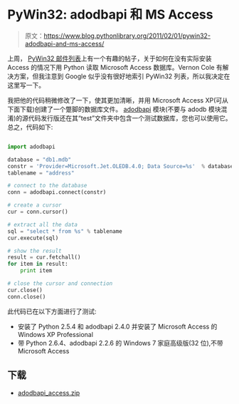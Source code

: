 # PyWin32: adodbapi 和 MS Access

> 原文：<https://www.blog.pythonlibrary.org/2011/02/01/pywin32-adodbapi-and-ms-access/>

上周， [PyWin32 邮件列表](http://mail.python.org/pipermail/python-win32/2011-January/011086.html)上有一个有趣的帖子，关于如何在没有实际安装 Access 的情况下用 Python 读取 Microsoft Access 数据库。Vernon Cole 有解决方案，但我注意到 Google 似乎没有很好地索引 PyWin32 列表，所以我决定在这里写一下。

我把他的代码稍微修改了一下，使其更加清晰，并用 Microsoft Access XP(可从下面下载)创建了一个蹩脚的数据库文件。 [adodbapi](http://adodbapi.sourceforge.net/) 模块(不要与 adodb 模块混淆)的源代码发行版还在其“test”文件夹中包含一个测试数据库，您也可以使用它。总之，代码如下:

```py

import adodbapi

database = "db1.mdb"
constr = 'Provider=Microsoft.Jet.OLEDB.4.0; Data Source=%s'  % database
tablename = "address"

# connect to the database
conn = adodbapi.connect(constr)

# create a cursor
cur = conn.cursor()

# extract all the data
sql = "select * from %s" % tablename
cur.execute(sql)

# show the result
result = cur.fetchall()
for item in result:
    print item

# close the cursor and connection
cur.close()
conn.close()

```

此代码已在以下方面进行了测试:

*   安装了 Python 2.5.4 和 adodbapi 2.4.0 并安装了 Microsoft Access 的 Windows XP Professional
*   带 Python 2.6.4、adodbapi 2.2.6 的 Windows 7 家庭高级版(32 位),不带 Microsoft Access

## 下载

*   [adodbapi_access.zip](https://www.blog.pythonlibrary.org/wp-content/uploads/2011/02/adodbapi_access.zip)